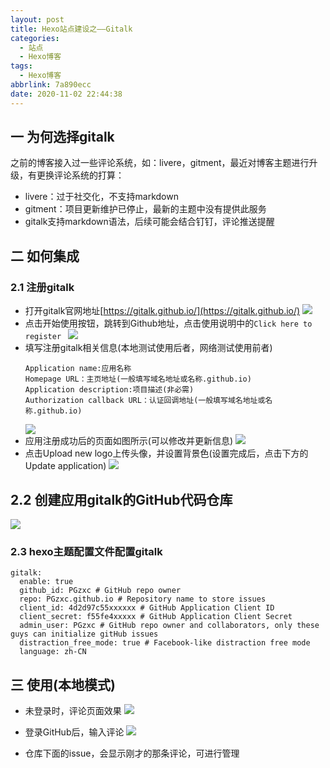 ```yaml
---
layout: post
title: Hexo站点建设之——Gitalk
categories:
  - 站点
  - Hexo博客
tags:
  - Hexo博客
abbrlink: 7a890ecc
date: 2020-11-02 22:44:38
---
```

## 一 为何选择gitalk

之前的博客接入过一些评论系统，如：livere，gitment，最近对博客主题进行升级，有更换评论系统的打算：

* livere：过于社交化，不支持markdown
* gitment：项目更新维护已停止，最新的主题中没有提供此服务
* gitalk支持markdown语法，后续可能会结合钉钉，评论推送提醒

<!--more-->

## 二 如何集成

### 2.1 注册gitalk

* 打开gitalk官网地址[https://gitalk.github.io/](https://gitalk.github.io/)
  ![][1]
* 点击开始使用按钮，跳转到Github地址，点击使用说明中的`Click here to register `
  ![][2]
* 填写注册gitalk相关信息(本地测试使用后者，网络测试使用前者)
  ```
  Application name:应用名称
  Homepage URL：主页地址(一般填写域名地址或名称.github.io)
  Application description:项目描述(非必需)
  Authorization callback URL：认证回调地址(一般填写域名地址或名称.github.io)
  
  ```
  ![][3]
* 应用注册成功后的页面如图所示(可以修改并更新信息)
  ![][4]
* 点击Upload new logo上传头像，并设置背景色(设置完成后，点击下方的Update application)
  ![][5]
## 2.2 创建应用gitalk的GitHub代码仓库
![][6]
### 2.3  hexo主题配置文件配置gitalk

```
gitalk:
  enable: true
  github_id: PGzxc # GitHub repo owner
  repo: PGzxc.github.io # Repository name to store issues
  client_id: 4d2d97c55xxxxxx # GitHub Application Client ID
  client_secret: f55fe4xxxxx # GitHub Application Client Secret
  admin_user: PGzxc # GitHub repo owner and collaborators, only these guys can initialize gitHub issues
  distraction_free_mode: true # Facebook-like distraction free mode
  language: zh-CN
```

## 三 使用(本地模式)

* 未登录时，评论页面效果
  ![][7]
  
* 登录GitHub后，输入评论
  ![][8]
* 仓库下面的issue，会显示刚才的那条评论，可进行管理


[1]:https://jsd.onmicrosoft.cn/gh/PGzxc/CDN/blog-hexo/hexo-gitalk-websit.png
[2]:https://jsd.onmicrosoft.cn/gh/PGzxc/CDN/blog-hexo/hexo-gitalk-github-register.png
[3]:https://jsd.onmicrosoft.cn/gh/PGzxc/CDN/blog-hexo/hexo-gitalk-register-oauth-info.png
[4]:https://jsd.onmicrosoft.cn/gh/PGzxc/CDN/blog-hexo/hexo-gitalk-register-success.png
[5]:https://jsd.onmicrosoft.cn/gh/PGzxc/CDN/blog-hexo/hexo-gitalk-upload-logo.png
[6]:https://jsd.onmicrosoft.cn/gh/PGzxc/CDN/blog-hexo/hexo-gitalk-github-project.png
[7]:https://jsd.onmicrosoft.cn/gh/PGzxc/CDN/blog-hexo/hexo-gitalk-not-login-comment.png
[8]:https://jsd.onmicrosoft.cn/gh/PGzxc/CDN/blog-hexo/hexo-gitalk-login-comment.png

[11]:https://gitalk.github.io/
